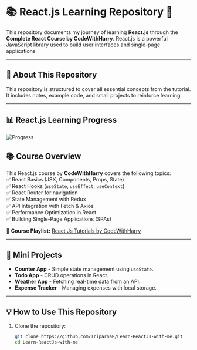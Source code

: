 # 📚 React.js Learning Repository 🚀  

This repository documents my journey of learning **React.js** through the **Complete React Course by CodeWithHarry**. React.js is a powerful JavaScript library used to build user interfaces and single-page applications.  

---

## 📌 About This Repository  
This repository is structured to cover all essential concepts from the tutorial. It includes notes, example code, and small projects to reinforce learning.   

---
## 📊 React.js Learning Progress  

![Progress](https://progress-bar.dev/10/?title=React.js&width=300&color=blue&suffix=%)


## 📚 Course Overview  
This React.js course by **CodeWithHarry** covers the following topics:  
✅ React Basics (JSX, Components, Props, State)  
✅ React Hooks (`useState`, `useEffect`, `useContext`)  
✅ React Router for navigation  
✅ State Management with Redux  
✅ API Integration with Fetch & Axios  
✅ Performance Optimization in React  
✅ Building Single-Page Applications (SPAs)  

🔗 **Course Playlist:** [React Js Tutorials by CodeWithHarry](https://www.youtube.com/playlist?list=PLu0W_9lII9agx66oZnT6IyhcMIbUMNMdt)  

---

## 🚀 Mini Projects  
- **Counter App** - Simple state management using `useState`.  
- **Todo App** - CRUD operations in React.  
- **Weather App** - Fetching real-time data from an API.  
- **Expense Tracker** - Managing expenses with local storage.  

---

## 💡 How to Use This Repository  
1. Clone the repository:  
   ```sh
   git clone https://github.com/TriparnaR/Learn-ReactJs-with-me.git
   cd Learn-ReactJs-with-me
